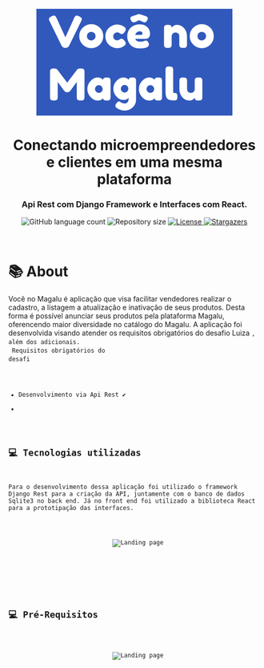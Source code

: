 

<p align="center">
  <img alt="Proffy" title="Proffy" src="logo.png" />
</p>

<h1 align="center">
  Conectando microempreendedores e clientes em uma mesma plataforma 
</h1>

<h3 align="center">
  Api Rest com Django Framework e Interfaces com React.
</h3>

<p align="center">
  <img alt="GitHub language count" src="https://img.shields.io/github/languages/count/Bonizario/proffy?color=6842C2">

  <img alt="Repository size" src="https://img.shields.io/github/repo-size/bonizario/proffy?color=774DD6">


  

  <a href="https://github.com/Bonizario/proffy/blob/master/LICENSE">
    <img alt="License" src="https://img.shields.io/github/license/bonizario/proffy?color=04D361">
  </a>

  <a href="https://github.com/Bonizario/proffy/stargazers">
    <img alt="Stargazers" src="https://img.shields.io/github/stars/bonizario/proffy?style=social">
  </a>
</p>

<br />

# 📚 About

Você no Magalu é aplicação  que visa facilitar vendedores realizar o cadastro, a listagem a atualização e inativação de seus produtos. Desta forma é possível anunciar seus produtos pela plataforma Magalu, oferencendo maior diversidade no catálogo do Magalu. A aplicação foi desenvolvida visando atender os requisitos obrigatórios do desafio Luiza <code>, além dos adicionais. 
<br />
Requisitos obrigatórios do desafi
  - Desenvolvimento via Api Rest :heavy_check_mark:
  -

## 💻 Tecnologias utilizadas

Para o desenvolvimento dessa aplicação foi utilizado o framework Django Rest para a criação da API, juntamente com o banco de dados Sqlite3 no back end. Já no front end foi utilizado a biblioteca React para a prototipação das interfaces. 

<p align="center">
  <img alt="Landing page" src="./assets/home.png" />
</p>

<br />

## 💻 Pré-Requisitos



<p align="center">
  <img alt="Landing page" src="./assets/home.png" />
</p>

<br />

